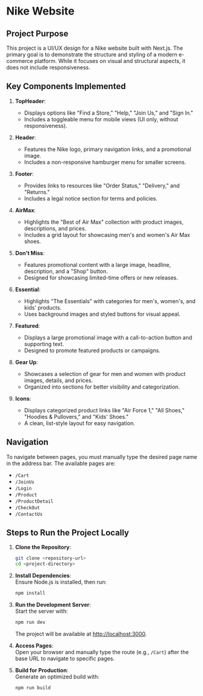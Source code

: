 # Nike Website

## Project Purpose
This project is a UI/UX design for a Nike website built with Next.js. The primary goal is to demonstrate the structure and styling of a modern e-commerce platform. While it focuses on visual and structural aspects, it does not include responsiveness.


## Key Components Implemented

1. **TopHeader**:  
   - Displays options like "Find a Store," "Help," "Join Us," and "Sign In."  
   - Includes a toggleable menu for mobile views (UI only, without responsiveness).  

2. **Header**:  
   - Features the Nike logo, primary navigation links, and a promotional image.  
   - Includes a non-responsive hamburger menu for smaller screens.  

3. **Footer**:  
   - Provides links to resources like "Order Status," "Delivery," and "Returns."  
   - Includes a legal notice section for terms and policies.  

4. **AirMax**:  
   - Highlights the "Best of Air Max" collection with product images, descriptions, and prices.  
   - Includes a grid layout for showcasing men's and women's Air Max shoes.  

5. **Don't Miss**:  
   - Features promotional content with a large image, headline, description, and a "Shop" button.  
   - Designed for showcasing limited-time offers or new releases.  

6. **Essential**:  
   - Highlights "The Essentials" with categories for men's, women's, and kids' products.  
   - Uses background images and styled buttons for visual appeal.  

7. **Featured**:  
   - Displays a large promotional image with a call-to-action button and supporting text.  
   - Designed to promote featured products or campaigns.  

8. **Gear Up**:  
   - Showcases a selection of gear for men and women with product images, details, and prices.  
   - Organized into sections for better visibility and categorization.  

9. **Icons**:  
   - Displays categorized product links like "Air Force 1," "All Shoes," "Hoodies & Pullovers," and "Kids' Shoes."  
   - A clean, list-style layout for easy navigation.  


## Navigation
To navigate between pages, you must manually type the desired page name in the address bar. The available pages are:  
- `/Cart`
- `/JoinUs`
- `/Login`
- `/Product`
- `/ProductDetail`
- `/CheckOut`
- `/ContactUs`

## Steps to Run the Project Locally
1. **Clone the Repository**:  
   ```bash
   git clone <repository-url>
   cd <project-directory>
   ```

2. **Install Dependencies**:  
   Ensure Node.js is installed, then run:  
   ```bash
   npm install
   ```

3. **Run the Development Server**:  
   Start the server with:  
   ```bash
   npm run dev
   ```
   The project will be available at [http://localhost:3000](http://localhost:3000).

4. **Access Pages**:  
   Open your browser and manually type the route (e.g., `/Cart`) after the base URL to navigate to specific pages.

5. **Build for Production**:  
   Generate an optimized build with:  
   ```bash
   npm run build
   ```